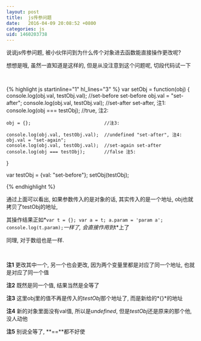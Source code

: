 ```yaml
---
layout: post
title:  js传参问题
date:   2016-04-09 20:08:52 +0800
categories: js
uid: 1460203738
---
```

说说js传参问题, 被小伙伴问到为什么传个对象进去函数能直接操作更改呢?

想想是哦, 虽然一直知道是这样的, 但是从没注意到这个问题呢, 切段代码试一下

<br>

{% highlight js startinline="1"  hl_lines="3" %}
var setObj = function(obj) {
	console.log(obj.val, testObj.val);  //set-before set-before
	obj.val = "set-after";
	console.log(obj.val, testObj.val);  //set-after set-after, 注1:
	console.log(obj === testObj);       //true, 注2:

	obj = {};						    //注3:
    
	console.log(obj.val, testObj.val);  //undefined "set-after", 注4:
	obj.val = "set-again";
	console.log(obj.val, testObj.val);  //set-again set-after
	console.log(obj === testObj);       //false 注5:
}

var testObj = {val: "set-before"};
setObj(testObj);


{% endhighlight %}


通过上面可以看出, 如果参数传入的是对象的话, 其实传入的是一个地址, obj也就拷贝了testObj的地址, 

其操作结果正如*`var t = {}; var a = t; a.param = 'param a'; console.log(t.param);`*一样了, 会直接作用到*t*上了

同理, 对于数组也是一样.

<br>

**注1** 更改其中一个, 另一个也会更改, 因为两个变量里都是对应了同一个地址, 也就是对应了同一个值

**注2** 既然是同一个值, 结果当然是全等了

**注3** 这里obj里的值不再是传入的*testObj*那个地址了, 而是新给的*{}*的地址

**注4** 新的对象里面没有val值, 所以是*undefined*, 但是*testObj*还是原来的那个他, 没人动他

**注5** 别说全等了, **==**都不好使
